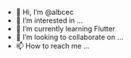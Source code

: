 - 👋 Hi, I’m @albcec
- 👀 I’m interested in ...
- 🌱 I’m currently learning Flutter
- 💞️ I’m looking to collaborate on ...
- 📫 How to reach me ...

<!---
albcec/albcec is a ✨ special ✨ repository because its `README.md` (this file) appears on your GitHub profile.
You can click the Preview link to take a look at your changes.
--->
